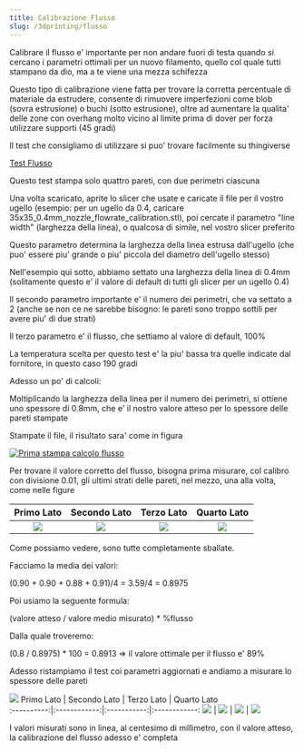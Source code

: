 ```yaml
---
title: Calibrazione Flusso
slug: /3dprinting/flusso
---
```


Calibrare il flusso e' importante per non andare fuori di testa quando si cercano i parametri ottimali per un nuovo filamento, quello col quale tutti stampano da dio, ma a te viene una mezza schifezza

Questo tipo di calibrazione viene fatta per trovare la corretta percentuale di materiale da estrudere, consente di rimuovere imperfezioni come blob (sovra estrusione) o buchi (sotto estrusione), oltre ad aumentare la qualita' delle zone con overhang molto vicino al limite prima di dover per forza utilizzare supporti (45 gradi)

Il test che consigliamo di utilizzare si puo' trovare facilmente su thingiverse

[Test Flusso](https://www.thingiverse.com/thing:3397997)

Questo test stampa solo quattro pareti, con due perimetri ciascuna

Una volta scaricato, aprite lo slicer che usate e caricate il file per il vostro ugello (esempio: per un ugello da 0.4, caricare 35x35_0.4mm_nozzle_flowrate_calibration.stl), poi cercate il parametro "line width" (larghezza della linea), o qualcosa di simile, nel vostro slicer preferito

Questo parametro determina la larghezza della linea estrusa dall'ugello (che puo' essere piu' grande o piu' piccola del diametro dell'ugello stesso)

Nell'esempio qui sotto, abbiamo settato una larghezza della linea di 0.4mm (solitamente questo e' il valore di default di tutti gli slicer per un ugello 0.4) 

Il secondo parametro importante e' il numero dei perimetri, che va settato a 2 (anche se non ce ne sarebbe bisogno: le pareti sono troppo sottili per avere piu' di due strati)

Il terzo parametro e' il flusso, che settiamo al valore di default, 100%

La temperatura scelta per questo test e' la piu' bassa tra quelle indicate dal fornitore, in questo caso 190 gradi

Adesso un po' di calcoli:

Moltiplicando la larghezza della linea per il numero dei perimetri, si ottiene uno spessore di 0.8mm, che e' il nostro valore atteso per lo spessore delle pareti stampate

Stampate il file, il risultato sara' come in figura

[ ![Prima stampa calcolo flusso](/img/primaStampaFlow.jpg) ](/img/primaStampaFlow.jpg)



Per trovare il valore corretto del flusso, bisogna prima misurare, col calibro con divisione 0.01, gli ultimi strati delle pareti, nel mezzo, una alla volta, come nelle figure


Primo Lato  | Secondo Lato | Terzo Lato  | Quarto Lato  
:----------:|:------------:|:-----------:|:------------:
[![](/img/beforeCalib1.jpg)](/img/beforeCalib1.jpg)|  [![](/img/beforeCalib2.jpg)](/img/beforeCalib2.jpg)|  [![](/img/beforeCalib3.jpg)](/img/beforeCalib3.jpg)|  [![](/img/beforeCalib4.jpg)](/img/beforeCalib4.jpg)



Come possiamo vedere, sono tutte completamente sballate.

Facciamo la media dei valori:

(0.90 + 0.90 + 0.88 + 0.91)/4 = 3.59/4 = 0.8975

Poi usiamo la seguente formula:

(valore atteso / valore medio misurato) * %flusso

Dalla quale troveremo:

(0.8 / 0.8975) * 100 = 0.8913 => il valore ottimale per il flusso e' 89%

Adesso ristampiamo il test coi parametri aggiornati e andiamo a misurare lo spessore delle pareti

[![](/img/afterCalib1.jpg)](/img/afterCalib1.jpg)
Primo Lato  | Secondo Lato | Terzo Lato  | Quarto Lato  
:----------:|:------------:|:-----------:|:------------:
[![](/img/afterCalib1.jpg)](/img/afterCalib1.jpg)  |  [![](/img/afterCalib2.jpg)](/img/afterCalib2.jpg)  | [![](/img/afterCalib3.jpg)](/img/afterCalib3.jpg)  |  [![](/img/afterCalib4.jpg)](/img/afterCalib4.jpg)


I valori misurati sono in linea, al centesimo di millimetro, con il valore atteso, la calibrazione del flusso adesso e' completa